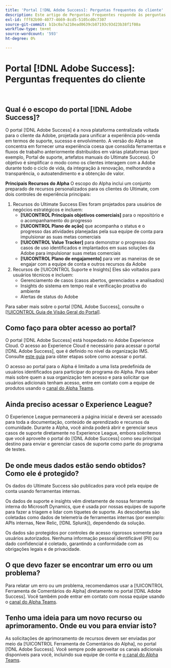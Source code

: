 ```yaml
---
title: 'Portal [!DNL Adobe Success]: Perguntas frequentes do cliente'
description: Este artigo de Perguntas Frequentes responde às perguntas mais frequentes sobre o portal [!DNL Adobe Success] .
exl-id: fff82b90-4077-4669-8cd5-5105cd0c7307
source-git-commit: b1bc0a7a210ead0639cb87193c93d23b38f1f08a
workflow-type: tm+mt
source-wordcount: '593'
ht-degree: 0%

---
```


# Portal [!DNL Adobe Success]: Perguntas frequentes do cliente

 

## Qual é o escopo do portal [!DNL Adobe Success]?

O portal [!DNL Adobe Success] é a nova plataforma centralizada voltada para o cliente da Adobe, projetada para unificar a experiência pós-venda em termos de suporte, sucesso e envolvimento. A versão do Alpha se concentra em fornecer uma experiência coesa que consolida ferramentas e fluxos de trabalho anteriormente distribuídos em várias plataformas (por exemplo, Portal de suporte, artefatos manuais do Ultimate Success). O objetivo é simplificar o modo como os clientes interagem com a Adobe durante todo o ciclo de vida, da integração à renovação, melhorando a transparência, o autoatendimento e a obtenção de valor.

**Principais Recursos do Alpha**
O escopo do Alpha inclui um conjunto preparado de recursos personalizados para os clientes do Ultimate, com dois controles de experiência principais:
1. Recursos do Ultimate Success
Eles foram projetados para usuários de negócios estratégicos e incluem:
   * **[!UICONTROL Principais objetivos comerciais]** para o repositório e o acompanhamento do progresso
   * **[!UICONTROL Plano de ação]** que acompanha o status e o progresso das atividades planejadas pela sua equipe de conta para impulsionar as suas metas comerciais
   * **[!UICONTROL Value Tracker]** para demonstrar o progresso dos casos de uso identificados e implantados em suas soluções da Adobe para impulsionar suas metas comerciais
   * **[!UICONTROL Plano de engajamento]** para ver as maneiras de se engajar com a equipe de conta e outros recursos da Adobe
1. Recursos de [!UICONTROL Suporte e Insights]
Eles são voltados para usuários técnicos e incluem:
   * Gerenciamento de casos (casos abertos, gerenciados e analisados)
   * Insights do sistema em tempo real e verificação proativa do ambiente
   * Alertas de status do Adobe

Para saber mais sobre o portal [!DNL Adobe Success], consulte o [[!UICONTROL Guia de Visão Geral do Portal]](/help/adobe-success-portal/adobe-success-portal-introduction.md).

## Como faço para obter acesso ao portal?

O portal [!DNL Adobe Success] está hospedado no Adobe Experience Cloud. O acesso ao Experience Cloud é necessário para acessar o portal [!DNL Adobe Success], que é definido no nível da organização IMS. Consulte [este guia](/help/adobe-success-portal/access-to-the-adobe-success-portal.md) para obter etapas sobre como acessar o portal.

O acesso ao portal para o Alpha é limitado a uma lista predefinida de usuários identificados para participar do programa do Alpha. Para saber mais sobre quem a sua organização tem acesso e para solicitar que usuários adicionais tenham acesso, entre em contato com a equipe de produtos usando o [canal do Alpha Teams](https://teams.microsoft.com/l/channel/19:h-GcuAZs9uF05rervqTdx2U27ohYINuRUIfbMte9B-U1@thread.tacv2/General?groupId=02b87789-3475-47e4-94c1-0981f63ae89f&tenantId=fa7b1b5a-7b34-4387-94ae-d2c178decee1).

## Ainda preciso acessar o Experience League?

O Experience League permanecerá a página inicial e deverá ser acessado para toda a documentação, conteúdo de aprendizado e recursos da comunidade. Durante a Alpha, você ainda poderá abrir e gerenciar seus casos de suporte diretamente no Experience League, embora solicitemos que você aproveite o portal do [!DNL Adobe Success] como seu principal destino para enviar e gerenciar casos de suporte como parte do programa de testes.

## De onde meus dados estão sendo obtidos? Como ele é protegido?

Os dados do Ultimate Success são publicados para você pela equipe de conta usando ferramentas internas.

Os dados de suporte e insights vêm diretamente de nossa ferramenta interna do Microsoft Dynamics, que é usada por nossas equipes de suporte para fazer a triagem e lidar com tíquetes de suporte. As descobertas são coletadas como dados de telemetria de ferramentas internas (por exemplo: APIs internas, New Relic, [!DNL Splunk]), dependendo da solução.

Os dados são protegidos por controles de acesso rigorosos somente para usuários autorizados. Nenhuma informação pessoal identificável (PII) ou dado confidencial é coletado, garantindo a conformidade com as obrigações legais e de privacidade.

## O que devo fazer se encontrar um erro ou um problema?

Para relatar um erro ou um problema, recomendamos usar a [!UICONTROL Ferramenta de Comentários do Alpha] diretamente no portal [!DNL Adobe Success]. Você também pode entrar em contato com nossa equipe usando o [canal do Alpha Teams](https://teams.microsoft.com/l/channel/19:h-GcuAZs9uF05rervqTdx2U27ohYINuRUIfbMte9B-U1@thread.tacv2/General?groupId=02b87789-3475-47e4-94c1-0981f63ae89f&tenantId=fa7b1b5a-7b34-4387-94ae-d2c178decee1).

## Tenho uma ideia para um novo recurso ou aprimoramento. Onde eu vou para enviar isto?

As solicitações de aprimoramento de recursos devem ser enviadas por meio da [!UICONTROL Ferramenta de Comentários do Alpha], no portal [!DNL Adobe Success]. Você sempre pode aproveitar os canais adicionais disponíveis para você, incluindo sua equipe de conta e [o canal do Alpha Teams](https://teams.microsoft.com/l/channel/19:h-GcuAZs9uF05rervqTdx2U27ohYINuRUIfbMte9B-U1@thread.tacv2/General?groupId=02b87789-3475-47e4-94c1-0981f63ae89f&tenantId=fa7b1b5a-7b34-4387-94ae-d2c178decee1).
